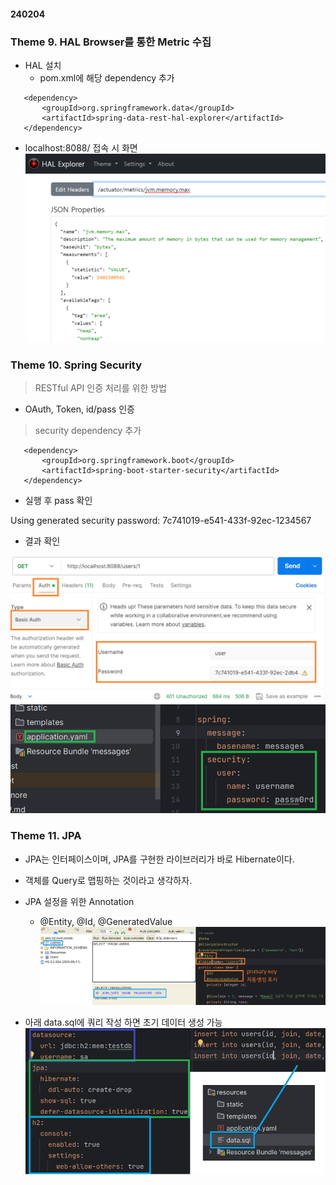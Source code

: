 #### 240204

### Theme 9. HAL Browser를 통한 Metric 수집

 - HAL 설치
    * pom.xml에 해당 dependency 추가
 ```
 	<dependency>
		<groupId>org.springframework.data</groupId>
		<artifactId>spring-data-rest-hal-explorer</artifactId>
	</dependency>
 ```
 - localhost:8088/ 접속 시 화면
 ![Alt Text](./img/240204_1.png)

### Theme 10. Spring Security

 > RESTful API 인증 처리를 위한 방법

 - OAuth, Token, id/pass 인증

 > security dependency 추가

 ```
 	<dependency>
		<groupId>org.springframework.boot</groupId>
		<artifactId>spring-boot-starter-security</artifactId>
	</dependency>
 ```

 - 실행 후 pass 확인

 Using generated security password: 7c741019-e541-433f-92ec-1234567

 - 결과 확인

 ![Alt Text](./img/240204_2.png)
 ![Alt Text](./img/240204_3.png)

### Theme 11. JPA

 - JPA는 인터페이스이며, JPA를 구현한 라이브러리가 바로 Hibernate이다.

 - 객체를 Query로 맵핑하는 것이라고 생각하자.

 - JPA 설정을 위한 Annotation
    * @Entity, @Id, @GeneratedValue
    ![Alt Text](./img/240204_4.png)

 - 아래 data.sql에 쿼리 작성 하면 초기 데이터 생성 가능
    ![Alt Text](./img/240204_5.png) 




